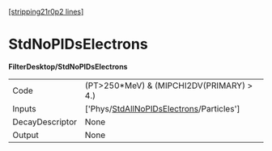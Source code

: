 [[stripping21r0p2 lines]](./stripping21r0p2-index)

# StdNoPIDsElectrons

**FilterDesktop/StdNoPIDsElectrons**

|                 |                                                                                                       |
|-----------------|-------------------------------------------------------------------------------------------------------|
| Code            | (PT\>250\*MeV) & (MIPCHI2DV(PRIMARY) \> 4.)                                                           |
| Inputs          | ['Phys/[StdAllNoPIDsElectrons](./stripping21r0p2-commonparticles-stdallnopidselectrons)/Particles'] |
| DecayDescriptor | None                                                                                                  |
| Output          | None                                                                                                  |
